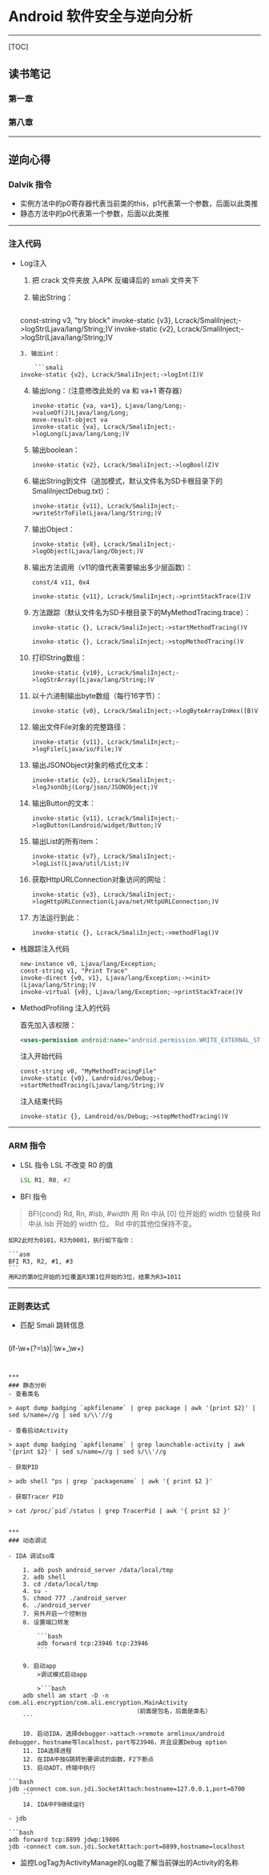 # Android 软件安全与逆向分析

---

[TOC]

## 读书笔记
### 第一章

### 第八章

---

## 逆向心得

### Dalvik 指令
- 实例方法中的p0寄存器代表当前类的this，p1代表第一个参数，后面以此类推
- 静态方法中的p0代表第一个参数，后面以此类推

***

### 注入代码

- Log注入

	1. 把 crack 文件夹放 入APK 反编译后的 smali 文件夹下

	2. 输出String：

		```smali
	const-string v3, "try block"
	invoke-static {v3}, Lcrack/SmaliInject;->logStr(Ljava/lang/String;)V
	invoke-static {v2}, Lcrack/SmaliInject;->logStr(Ljava/lang/String;)V
	```
	3. 输出int：

		```smali
	invoke-static {v2}, Lcrack/SmaliInject;->logInt(I)V
	```
	4. 输出long：（注意修改此处的 va 和 va+1 寄存器）

		```smali
		invoke-static {va, va+1}, Ljava/lang/Long;->valueOf(J)Ljava/lang/Long;
		move-result-object va
		invoke-static {va}, Lcrack/SmaliInject;->logLong(Ljava/lang/Long;)V
		```
	5. 输出boolean：

		```smali
		invoke-static {v2}, Lcrack/SmaliInject;->logBool(Z)V
		```
	6. 输出String到文件（追加模式，默认文件名为SD卡根目录下的SmaliInjectDebug.txt）：

		```smali
		invoke-static {v11}, Lcrack/SmaliInject;->writeStrToFile(Ljava/lang/String;)V
		```
	7. 输出Object：

		```smali
		invoke-static {v8}, Lcrack/SmaliInject;->logObject(Ljava/lang/Object;)V
		```
	8. 输出方法调用（v11的值代表需要输出多少层函数）：

		```smali
		const/4 v11, 0x4

		invoke-static {v11}, Lcrack/SmaliInject;->printStackTrace(I)V
		```
	9. 方法跟踪（默认文件名为SD卡根目录下的MyMethodTracing.trace）：

		```smali
		invoke-static {}, Lcrack/SmaliInject;->startMethodTracing()V
		
		invoke-static {}, Lcrack/SmaliInject;->stopMethodTracing()V
		```
	10. 打印String数组：

		```smali
		invoke-static {v10}, Lcrack/SmaliInject;->logStrArray([Ljava/lang/String;)V
		```
	11. 以十六进制输出byte数组（每行16字节）：

		```smali
		invoke-static {v0}, Lcrack/SmaliInject;->logByteArrayInHex([B)V
		```
	12. 输出文件File对象的完整路径：

		```smali
		invoke-static {v11}, Lcrack/SmaliInject;->logFile(Ljava/io/File;)V
		```
	13. 输出JSONObject对象的格式化文本：

		```smali
		invoke-static {v2}, Lcrack/SmaliInject;->logJsonObj(Lorg/json/JSONObject;)V
		```
	14. 输出Button的文本：

		```smali
		invoke-static {v11}, Lcrack/SmaliInject;->logButton(Landroid/widget/Button;)V
		```
	15. 输出List的所有item：

		```smali
		invoke-static {v7}, Lcrack/SmaliInject;->logList(Ljava/util/List;)V
		```
	16. 获取HttpURLConnection对象访问的网址：

		```smali
		invoke-static {v3}, Lcrack/SmaliInject;->logHttpURLConnection(Ljava/net/HttpURLConnection;)V
		```
	17. 方法运行到此：

		```smali
		invoke-static {}, Lcrack/SmaliInject;->methodFlag()V
		```

- 栈跟踪注入代码

	```smali
	new-instance v0, Ljava/lang/Exception;
	const-string v1, "Print Trace"
	invoke-direct {v0, v1}, Ljava/lang/Exception;-><init>(Ljava/lang/String;)V
	invoke-virtual {v0}, Ljava/lang/Exception;->printStackTrace()V
	```

- MethodProfiling 注入的代码

	首先加入该权限：

	```xml
	<uses-permission android:name="android.permission.WRITE_EXTERNAL_STORAGE"/>
	```
	
	注入开始代码

	```smali
	const-string v0, "MyMethodTracingFile"
	invoke-static {v0}, Landroid/os/Debug;->startMethodTracing(Ljava/lang/String;)V
	```
	
	注入结束代码

	```smali
	invoke-static {}, Landroid/os/Debug;->stopMethodTracing()V
	```

***
### ARM 指令
- LSL 指令
	LSL 不改变 R0 的值

	```asm
	LSL R1, R0, #2
	```

- BFI 指令
>BFI{cond} Rd, Rn, #lsb, #width
用 Rn 中从 [0] 位开始的 width 位替换 Rd 中从 lsb 开始的 width 位。 Rd 中的其他位保持不变。

	如R2此时为0101，R3为0001，执行如下指令：

	```asm
	BFI R3, R2, #1, #3
	```
	用R2的第0位开始的3位覆盖R3第1位开始的3位，结果为R3=1011

***
### 正则表达式

- 匹配 Smali 跳转信息

	```re
(if-\w+(?=\s)|:\w+_\w+)
```


***
### 静态分析
- 查看类名

> aapt dump badging `apkfilename` | grep package | awk '{print $2}' | sed s/name=//g | sed s/\\'//g

- 查看启动Activity

> aapt dump badging `apkfilename` | grep launchable-activity | awk '{print $2}' | sed s/name=//g | sed s/\\'//g

- 获取PID

> adb shell "ps | grep `packagename` | awk '{ print $2 }'

- 获取Tracer PID

> cat /proc/`pid`/status | grep TracerPid | awk '{ print $2 }'


***
### 动态调试

- IDA 调试so库

	1. adb push android_server /data/local/tmp
	2. adb shell
	3. cd /data/local/tmp
	4. su -
	5. chmod 777 ./android_server
	6. ./android_server
	7. 另外开启一个控制台
	8. 设置端口转发

		```bash
		adb forward tcp:23946 tcp:23946
		```

	9. 启动app
		>调试模式启动app

		>```bash
	adb shell am start -D -n com.ali.encryption/com.ali.encryption.MainActivity
								   （前面是包名，后面是类名）
	```
	
	10. 启动IDA，选择debugger->attach->remote armlinux/android debugger，hostname写localhost，port写23946，并且设置Debug option
	11. IDA选择进程
	12. 在IDA中按G跳转到要调试的函数，F2下断点
	13. 启动ADT，终端中执行

```bash
jdb -connect com.sun.jdi.SocketAttach:hostname=127.0.0.1,port=8700
	```
	14. IDA中F9继续运行

- jdb

```bash
adb forward tcp:8899 jdwp:19806
jdb -connect com.sun.jdi.SocketAttach:port=8899,hostname=localhost
```
	
- 监控LogTag为ActivityManage的Log能了解当前弹出的Activity的名称
